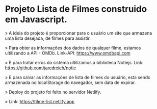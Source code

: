 # Projeto Lista de Filmes construido em Javascript.

» A ideia do projeto é proporcionar para o usuário um site que armazena uma lista desejada, de filmes para assistir.

» Para obter as informações dos dados de qualquer filme, estamos ultilizando a API - OMDb. Link-API: https://www.omdbapi.com

» E para tratar erros do sistema ultilizamos a biblioteca Notiejs. Link: https://github.com/jaredreich/notie

» E para salvar as informações de lista de filmes do usuário, esta sendo armazenada no localStorage do navegador, sem data de expirar.

» Deploy do projeto foi feito no servidor Netlify.

» Link: https://filme-list.netlify.app

